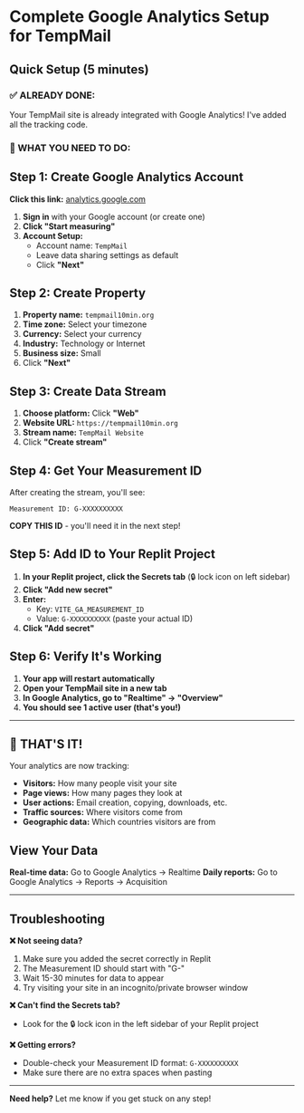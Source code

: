 # Complete Google Analytics Setup for TempMail

## Quick Setup (5 minutes)

### ✅ ALREADY DONE: 
Your TempMail site is already integrated with Google Analytics! I've added all the tracking code.

### 🎯 WHAT YOU NEED TO DO:

## Step 1: Create Google Analytics Account
**Click this link:** [analytics.google.com](https://analytics.google.com)

1. **Sign in** with your Google account (or create one)
2. **Click "Start measuring"**
3. **Account Setup:**
   - Account name: `TempMail`
   - Leave data sharing settings as default
   - Click **"Next"**

## Step 2: Create Property
1. **Property name:** `tempmail10min.org`
2. **Time zone:** Select your timezone
3. **Currency:** Select your currency
4. **Industry:** Technology or Internet
5. **Business size:** Small
6. Click **"Next"**

## Step 3: Create Data Stream
1. **Choose platform:** Click **"Web"**
2. **Website URL:** `https://tempmail10min.org`
3. **Stream name:** `TempMail Website`
4. Click **"Create stream"**

## Step 4: Get Your Measurement ID
After creating the stream, you'll see:
```
Measurement ID: G-XXXXXXXXXX
```
**COPY THIS ID** - you'll need it in the next step!

## Step 5: Add ID to Your Replit Project
1. **In your Replit project, click the Secrets tab** (🔒 lock icon on left sidebar)
2. **Click "Add new secret"**
3. **Enter:**
   - Key: `VITE_GA_MEASUREMENT_ID`
   - Value: `G-XXXXXXXXXX` (paste your actual ID)
4. **Click "Add secret"**

## Step 6: Verify It's Working
1. **Your app will restart automatically**
2. **Open your TempMail site in a new tab**
3. **In Google Analytics, go to "Realtime" → "Overview"**
4. **You should see 1 active user (that's you!)**

---

## 🎉 THAT'S IT! 

Your analytics are now tracking:
- **Visitors:** How many people visit your site
- **Page views:** How many pages they look at
- **User actions:** Email creation, copying, downloads, etc.
- **Traffic sources:** Where visitors come from
- **Geographic data:** Which countries visitors are from

## View Your Data

**Real-time data:** Go to Google Analytics → Realtime
**Daily reports:** Go to Google Analytics → Reports → Acquisition

---

## Troubleshooting

**❌ Not seeing data?**
1. Make sure you added the secret correctly in Replit
2. The Measurement ID should start with "G-"
3. Wait 15-30 minutes for data to appear
4. Try visiting your site in an incognito/private browser window

**❌ Can't find the Secrets tab?**
- Look for the 🔒 lock icon in the left sidebar of your Replit project

**❌ Getting errors?**
- Double-check your Measurement ID format: `G-XXXXXXXXXX`
- Make sure there are no extra spaces when pasting

---

**Need help?** Let me know if you get stuck on any step!